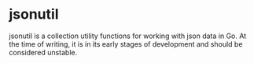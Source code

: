 jsonutil
========

jsonutil is a collection utility functions for working with json data in Go.
At the time of writing, it is in its early stages of development and should be
considered unstable.
